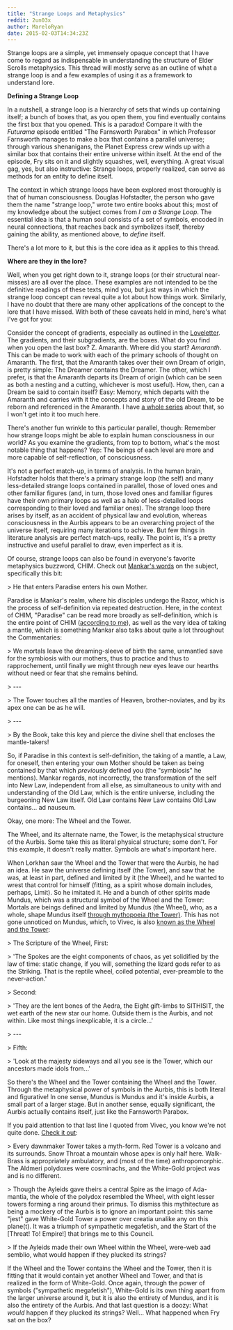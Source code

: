 ```yaml
---
title: "Strange Loops and Metaphysics"
reddit: 2un03x
author: MareloRyan
date: 2015-02-03T14:34:23Z
---
```


Strange loops are a simple, yet immensely opaque concept that I have come to regard as indispensable in understanding the structure of Elder Scrolls metaphysics.  This thread will mostly serve as an outline of what a strange loop is and a few examples of using it as a framework to understand lore.

**Defining a Strange Loop**

In a nutshell, a strange loop is a hierarchy of sets that winds up containing itself; a bunch of boxes that, as you open them, you find eventually contains the first box that you opened.  This is a paradox!  Compare it with the *Futurama* episode entitled "The Farnsworth Parabox" in which Professor Farnsworth manages to make a box that contains a parallel universe; through various shenanigans, the Planet Express crew winds up with a similar box that contains their entire universe within itself.  At the end of the episode, Fry sits on it and slightly squashes, well, everything.  A great visual gag, yes, but also instructive:  Strange loops, properly realized, can serve as methods for an entity to define itself.

The context in which strange loops have been explored most thoroughly is that of human consciousness.  Douglas Hofstadter, the person who gave them the name "strange loop," wrote two entire books about this; most of my knowledge about the subject comes from *I am a Strange Loop*.  The essential idea is that a human soul consists of a set of symbols, encoded in neural connections, that reaches back and symbolizes itself, thereby gaining the ability, as mentioned above, to *define* itself.

There's a lot more to it, but this is the core idea as it applies to this thread.

**Where are they in the lore?**

Well, when you get right down to it, strange loops (or their structural near-misses) are all over the place.  These examples are not intended to be the definitive readings of these texts, mind you, but just ways in which the strange loop concept can reveal quite a lot about how things work.  Similarly, I have no doubt that there are many other applications of the concept to the lore that I have missed.  With both of these caveats held in mind, here's what I've got for you:

Consider the concept of gradients, especially as outlined in the [Loveletter](http://www.imperial-library.info/content/loveletter-fifth-era-true-purpose-tamriel).  The gradients, and their subgradients, are the boxes.  What do you find when you open the last box?  Z.  Amaranth.  Where did you start?  *Amaranth*.  This can be made to work with each of the primary schools of thought on Amaranth.  The first, that the Amaranth takes over their own Dream of origin, is pretty simple:  The Dreamer contains the Dreamer.  The other, which I prefer, is that the Amaranth departs its Dream of origin (which can be seen as both a nesting and a cutting, whichever is most useful).  How, then, can a Dream be said to contain itself?  Easy:  Memory, which departs with the Amaranth and carries with it the concepts and story of the old Dream, to be reborn and referenced in the Amaranth.  I have [a whole series](http://www.reddit.com/r/teslore/comments/21c4yy/a_model_of_the_godhead_and_its_contents_wherein_a/) about that, so I won't get into it too much here.

There's another fun wrinkle to this particular parallel, though:  Remember how strange loops might be able to explain human consciousness in our world?  As you examine the gradients, from top to bottom, what's the most notable thing that happens?  Yep:  The beings of each level are more and more capable of self-reflection, of consciousness.

It's not a perfect match-up, in terms of analysis.  In the human brain, Hofstadter holds that there's a primary strange loop (the self) and many less-detailed strange loops contained in parallel, those of loved ones and other familiar figures (and, in turn, those loved ones and familiar figures have their own primary loops as well as a halo of less-detailed loops corresponding to their loved and familiar ones).  The strange loop there arises by itself, as an accident of physical law and evolution, whereas consciousness in the Aurbis appears to be an overarching project of the universe itself, requiring many iterations to achieve.  But few things in literature analysis are perfect match-ups, really.  The point is, it's a pretty instructive and useful parallel to draw, even imperfect as it is.

Of course, strange loops can also be found in everyone's favorite metaphysics buzzword, CHIM.  Check out [Mankar's words](http://uesp.net/wiki/Lore:Mythic_Dawn_Commentaries) on the subject, specifically this bit:

&gt; He that enters Paradise enters his own Mother.

Paradise is Mankar's realm, where his disciples undergo the Razor, which is the process of self-definition via repeated destruction.  Here, in the context of CHIM, "Paradise" can be read more broadly as self-definition, which is the entire point of CHIM ([according to me](http://www.reddit.com/r/teslore/comments/24wmh2/chim_mastery_and_domain_will_and_love/)), as well as the very idea of taking a mantle, which is something Mankar also talks about quite a lot throughout the Commentaries:

&gt; We mortals leave the dreaming-sleeve of birth the same, unmantled save for the symbiosis with our mothers, thus to practice and thus to rapprochement, until finally we might through new eyes leave our hearths without need or fear that she remains behind.

&gt; ---

&gt; The Tower touches all the mantles of Heaven, brother-noviates, and by its apex one can be as he will.

&gt; ---

&gt; By the Book, take this key and pierce the divine shell that encloses the mantle-takers!

So, if Paradise in this context is self-definition, the taking of a mantle, a Law, for oneself, then entering your own Mother should be taken as being contained by that which *previously* defined you (the "symbiosis" he mentions).  Mankar regards, not incorrectly, the transformation of the self into New Law, independent from all else, as simultaneous to unity with and understanding of the Old Law, which is the entire universe, including the burgeoning New Law itself.  Old Law contains New Law contains Old Law contains...  ad nauseum.

Okay, one more:  The Wheel and the Tower.

The Wheel, and its alternate name, the Tower, is the metaphysical structure of the Aurbis.  Some take this as literal physical structure; some don't.  For this example, it doesn't really matter.  Symbols are what's important here.

When Lorkhan saw the Wheel and the Tower that were the Aurbis, he had an idea.  He saw the universe defining itself (the Tower), and saw that he was, at least in part, defined and limited by it (the Wheel), and he wanted to wrest that control for himself (fitting, as a spirit whose domain includes, perhaps, Limit).  So he imitated it.  He and a bunch of other spirits made Mundus, which was a structural symbol of the Wheel and the Tower:  Mortals are beings defined and limited by Mundus (the Wheel), who, as a whole, shape Mundus itself [through mythopoeia (the Tower)](http://www.reddit.com/r/teslore/comments/269ad8/a_model_of_the_godhead_and_its_contents_addendum/).  This has not gone unnoticed on Mundus, which, to Vivec, is also [known as the Wheel and the Tower](http://www.uesp.net/wiki/Morrowind:The_36_Lessons_of_Vivec):

&gt; The Scripture of the Wheel, First:

&gt; 'The Spokes are the eight components of chaos, as yet solidified by the law of time: static change, if you will, something the lizard gods refer to as the Striking. That is the reptile wheel, coiled potential, ever-preamble to the never-action.'

&gt; Second:

&gt; 'They are the lent bones of the Aedra, the Eight gift-limbs to SITHISIT, the wet earth of the new star our home. Outside them is the Aurbis, and not within. Like most things inexplicable, it is a circle...' 

&gt; ---

&gt; Fifth:

&gt; 'Look at the majesty sideways and all you see is the Tower, which our ancestors made idols from...'

So there's the Wheel and the Tower containing the Wheel and the Tower.  Through the metaphysical power of symbols in the Aurbis, this is both literal and figurative!  In one sense, Mundus is Mundus and it's inside Aurbis, a small part of a larger stage.  But in another sense, equally significant, the Aurbis actually contains itself, just like the Farnsworth Parabox.

If you paid attention to that last line I quoted from Vivec, you know we're not quite done.  [Check it out](http://www.imperial-library.info/content/nu-mantia-intercept):

&gt; Every dawnmaker Tower takes a myth-form. Red Tower is a volcano and its surrounds. Snow Throat a mountain whose apex is only half here. Walk-Brass is appropriately ambulatory, and (most of the time) anthropomorphic. The Aldmeri polydoxes were cosminachs, and the White-Gold project was and is no different.

&gt; Though the Ayleids gave theirs a central Spire as the imago of Ada-mantia, the whole of the polydox resembled the Wheel, with eight lesser towers forming a ring around their primus. To dismiss this mythitecture as being a mockery of the Aurbis is to ignore an important point: this same "jest" gave White-Gold Tower a power over creatia unalike any on this plane(t). It was a triumph of sympathetic megafetish, and the Start of the [Threat! To! Empire!] that brings me to this Council.

&gt; If the Ayleids made their own Wheel within the Wheel, were-web aad semblio, what would happen if they plucked its strings?

If the Wheel and the Tower contains the Wheel and the Tower, then it is fitting that it would contain yet another Wheel and Tower, and that is realized in the form of White-Gold.  Once again, through the power of symbols ("sympathetic megafetish"), White-Gold is its own thing apart from the larger universe around it, but it is also the entirety of Mundus, and it is also the entirety of the Aurbis.  And that last question is a doozy:  What *would* happen if they plucked its strings?  Well...  What happened when Fry sat on the box?
